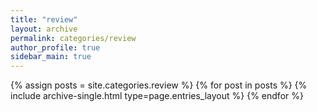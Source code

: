 ```yaml
---
title: "review"
layout: archive
permalink: categories/review
author_profile: true
sidebar_main: true
---
```



{% assign posts = site.categories.review %}
{% for post in posts %} {% include archive-single.html type=page.entries_layout %} {% endfor %}
